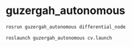 # guzergah_autonomous
````bash
rosrun guzergah_autonomous differential_node
````
````bash
roslaunch guzergah_autonomous cv.launch
````
